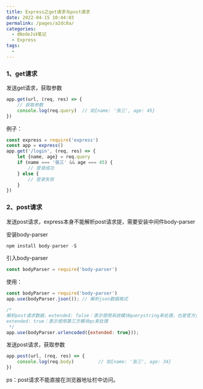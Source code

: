 ```yaml
---
title: Express之get请求与post请求
date: 2022-04-15 10:44:03
permalink: /pages/a2dc8a/
categories:
  - 《NodeJs》笔记
  - Express
tags:
  - 
---
```

### 1、get请求

发送get请求，获取参数
```js
app.get(url, (req, res) => {
	// 获取参数
	console.log(req.query)  // 如{name: '张三', age: 45}
})
```

例子：

```js
const express = require('express')
const app = express()
app.get('/login', (req, res) => {
	let {name, age} = req.query
	if (name === '张三' && age === 45) {
		// 登录成功
	} else {
		// 登录失败
	}
})
```

### 2、post请求

发送post请求，express本身不能解析post请求提，需要安装中间件body-parser

安装body-parser

```js
npm install body-parser -S
```

引入body-parser

```js
const bodyParser = require('body-parser')
```

使用：

```js
const bodyParser = require('body-parser')
app.use(bodyParser.json()); // 解析json数据格式

/*
解析post请求数据，extended: false：表示使用系统模块querystring来处理，也是官方推荐的
extended: true：表示使用第三方模块qs来处理
 */
app.use(bodyParser.urlencoded({extended: true}));
```

发送post请求，获取参数

```js
app.post(url, (req, res) => {
	console.log(req.body)         // 如{name: '张三', age: 34}
})
```

ps：post请求不能直接在浏览器地址栏中访问。